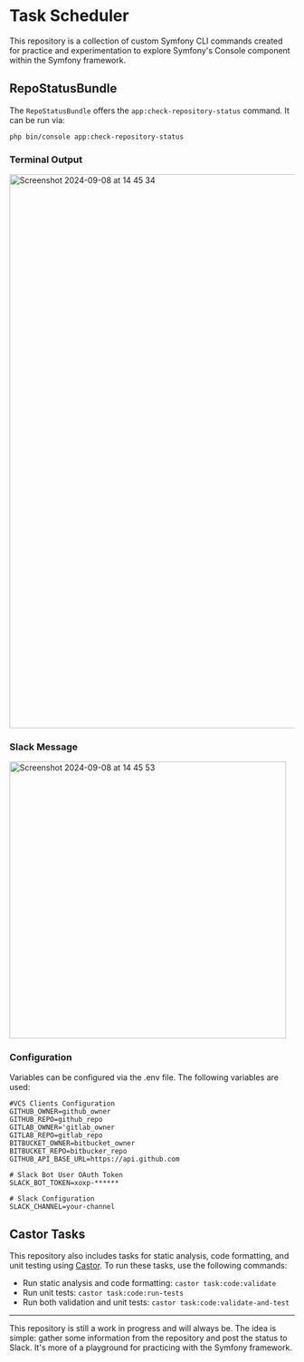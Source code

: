 # Task Scheduler

This repository is a collection of custom Symfony CLI commands created for practice and experimentation to explore Symfony's Console component within the Symfony framework.

## RepoStatusBundle

The `RepoStatusBundle` offers the `app:check-repository-status` command. It can be run via:

```
php bin/console app:check-repository-status
```

### Terminal Output
<img width="978" alt="Screenshot 2024-09-08 at 14 45 34" src="https://github.com/user-attachments/assets/27dd0b39-e014-4e5c-8467-c0dc7ab9b3b1">

### Slack Message
<img width="489" alt="Screenshot 2024-09-08 at 14 45 53" src="https://github.com/user-attachments/assets/8b2b516e-c803-4056-a2f2-452d41191574">

### Configuration
Variables can be configured via the .env file. The following variables are used:

```
#VCS Clients Configuration
GITHUB_OWNER=github_owner
GITHUB_REPO=github_repo
GITLAB_OWNER='gitlab_owner
GITLAB_REPO=gitlab_repo
BITBUCKET_OWNER=bitbucket_owner
BITBUCKET_REPO=bitbucker_repo
GITHUB_API_BASE_URL=https://api.github.com

# Slack Bot User OAuth Token
SLACK_BOT_TOKEN=xoxp-******

# Slack Configuration
SLACK_CHANNEL=your-channel
```

## Castor Tasks

This repository also includes tasks for static analysis, code formatting, and unit testing using [Castor](https://github.com/jolicode/castor). To run these tasks, use the following commands:

* Run static analysis and code formatting: `castor task:code:validate`
* Run unit tests: `castor task:code:run-tests`
* Run both validation and unit tests: `castor task:code:validate-and-test`

---

This repository is still a work in progress and will always be. The idea is simple: gather some information from the repository and post the status to Slack. It's more of a playground for practicing with the Symfony framework.
